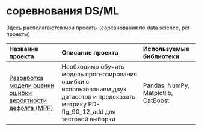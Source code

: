 # соревнования DS/ML

Здесь располагаются мои проекты (соревнования по data science, pet-проекты)

| Название проекта                                                                                                                                                                                                                                                                                                                                                                                                                                                        | Описание проекта                                                                                                                                                                  | Используемые библиотеки                                  |
| :-----------------------------------------------------------------------------------------------------------------------------------------------------------------------------------------------------------------------------------------------------------------------------------------------------------------------------------------------------------------------------------------------------------------------------------------------------------------------|:----------------------------------------------------------------------------------------------------------------------------------------------------------------------------------|:---------------------------------------------------------|
| [Разработка модели оценки ошибки вероятности дефолта (MPP)](https://github.com/an4ouce/my_ds_projects/tree/master/Open%20Data%20Battle%20hack)                                                                                                                                                                                                                                                                                    |Необходимо обучить модель прогнозирования ошибки с использованием двух датасетов и предсказать метрику PD-flg_90_12_add для тестовой выборки                                       | Pandas, NumPy, Matplotlib, CatBoost                      |
